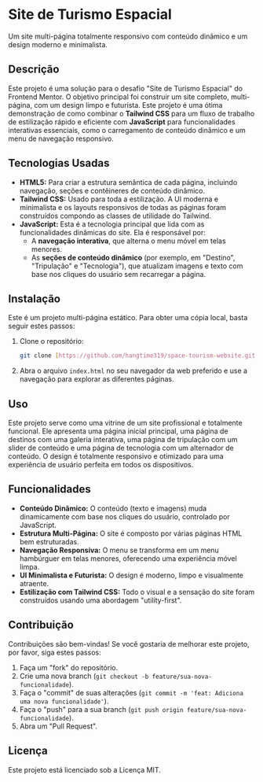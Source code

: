 # Site de Turismo Espacial

Um site multi-página totalmente responsivo com conteúdo dinâmico e um design moderno e minimalista.

## Descrição

Este projeto é uma solução para o desafio "Site de Turismo Espacial" do Frontend Mentor. O objetivo principal foi construir um site completo, multi-página, com um design limpo e futurista. Este projeto é uma ótima demonstração de como combinar o **Tailwind CSS** para um fluxo de trabalho de estilização rápido e eficiente com **JavaScript** para funcionalidades interativas essenciais, como o carregamento de conteúdo dinâmico e um menu de navegação responsivo.

## Tecnologias Usadas

* **HTML5:** Para criar a estrutura semântica de cada página, incluindo navegação, seções e contêineres de conteúdo dinâmico.
* **Tailwind CSS:** Usado para toda a estilização. A UI moderna e minimalista e os layouts responsivos de todas as páginas foram construídos compondo as classes de utilidade do Tailwind.
* **JavaScript:** Esta é a tecnologia principal que lida com as funcionalidades dinâmicas do site. Ela é responsável por:
    * A **navegação interativa**, que alterna o menu móvel em telas menores.
    * As **seções de conteúdo dinâmico** (por exemplo, em "Destino", "Tripulação" e "Tecnologia"), que atualizam imagens e texto com base nos cliques do usuário sem recarregar a página.

## Instalação

Este é um projeto multi-página estático. Para obter uma cópia local, basta seguir estes passos:

1.  Clone o repositório:
    ```bash
    git clone [https://github.com/hangtime319/space-tourism-website.git](https://github.com/hangtime319/space-tourism-website.git)
    ```
2.  Abra o arquivo `index.html` no seu navegador da web preferido e use a navegação para explorar as diferentes páginas.

## Uso

Este projeto serve como uma vitrine de um site profissional e totalmente funcional. Ele apresenta uma página inicial principal, uma página de destinos com uma galeria interativa, uma página de tripulação com um slider de conteúdo e uma página de tecnologia com um alternador de conteúdo. O design é totalmente responsivo e otimizado para uma experiência de usuário perfeita em todos os dispositivos.

## Funcionalidades

* **Conteúdo Dinâmico:** O conteúdo (texto e imagens) muda dinamicamente com base nos cliques do usuário, controlado por JavaScript.
* **Estrutura Multi-Página:** O site é composto por várias páginas HTML bem estruturadas.
* **Navegação Responsiva:** O menu se transforma em um menu hambúrguer em telas menores, oferecendo uma experiência móvel limpa.
* **UI Minimalista e Futurista:** O design é moderno, limpo e visualmente atraente.
* **Estilização com Tailwind CSS:** Todo o visual e a sensação do site foram construídos usando uma abordagem "utility-first".

## Contribuição

Contribuições são bem-vindas! Se você gostaria de melhorar este projeto, por favor, siga estes passos:

1.  Faça um "fork" do repositório.
2.  Crie uma nova branch (`git checkout -b feature/sua-nova-funcionalidade`).
3.  Faça o "commit" de suas alterações (`git commit -m 'feat: Adiciona uma nova funcionalidade'`).
4.  Faça o "push" para a sua branch (`git push origin feature/sua-nova-funcionalidade`).
5.  Abra um "Pull Request".

## Licença

Este projeto está licenciado sob a Licença MIT.
